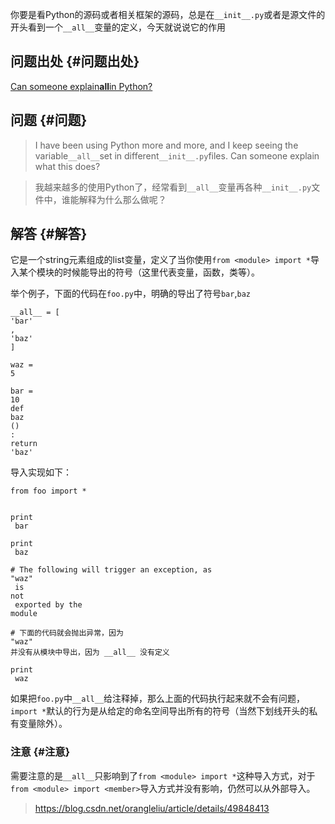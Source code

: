 

你要是看Python的源码或者相关框架的源码，总是在`__init__.py`或者是源文件的开头看到一个`__all__`变量的定义，今天就说说它的作用

## 问题出处 {#问题出处}

[Can someone explain**all**in Python?](http://stackoverflow.com/questions/44834/can-someone-explain-all-in-python)

## 问题 {#问题}

> I have been using Python more and more, and I keep seeing the variable`__all__`set in different`__init__.py`files. Can someone explain what this does?

> 我越来越多的使用Python了，经常看到`__all__`变量再各种`__init__.py`文件中，谁能解释为什么那么做呢？

## 解答 {#解答}

它是一个string元素组成的list变量，定义了当你使用`from <module> import *`导入某个模块的时候能导出的符号（这里代表变量，函数，类等）。

举个例子，下面的代码在`foo.py`中，明确的导出了符号`bar`,`baz`

```
__all__ = [
'bar'
, 
'baz'
]

waz = 
5

bar = 
10
def
baz
()
:
return
'baz'

```

导入实现如下：

```
from foo import *


print
 bar

print
 baz

# The following will trigger an exception, as 
"waz"
 is 
not
 exported by the 
module

# 下面的代码就会抛出异常，因为 
"waz"
并没有从模块中导出，因为 __all__ 没有定义

print
 waz

```

如果把`foo.py`中`__all__`给注释掉，那么上面的代码执行起来就不会有问题，`import *`默认的行为是从给定的命名空间导出所有的符号（当然下划线开头的私有变量除外）。

### 注意 {#注意}

需要注意的是`__all__`只影响到了`from <module> import *`这种导入方式，对于`from <module> import <member>`导入方式并没有影响，仍然可以从外部导入。





> https://blog.csdn.net/orangleliu/article/details/49848413



